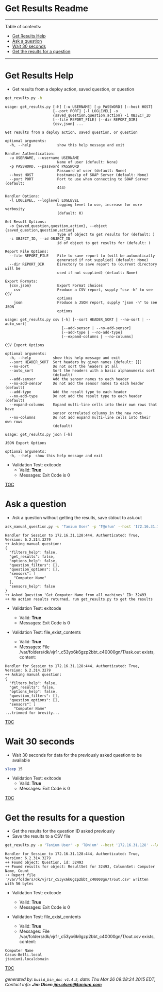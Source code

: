 Get Results Readme
===========================

---------------------------
<a name='toc'>Table of contents:</a>

  * [Get Results Help](#user-content-get-results-help)
  * [Ask a question](#user-content-ask-a-question)
  * [Wait 30 seconds](#user-content-wait-30-seconds)
  * [Get the results for a question](#user-content-get-the-results-for-a-question)

---------------------------

# Get Results Help

  * Get results from a deploy action, saved question, or question

```bash
get_results.py -h
```

```
usage: get_results.py [-h] [-u USERNAME] [-p PASSWORD] [--host HOST]
                      [--port PORT] [-l LOGLEVEL] -o
                      {saved_question,question,action} -i OBJECT_ID
                      [--file REPORT_FILE] [--dir REPORT_DIR]
                      {csv,json} ...

Get results from a deploy action, saved question, or question

optional arguments:
  -h, --help            show this help message and exit

Handler Authentication:
  -u USERNAME, --username USERNAME
                        Name of user (default: None)
  -p PASSWORD, --password PASSWORD
                        Password of user (default: None)
  --host HOST           Hostname/ip of SOAP Server (default: None)
  --port PORT           Port to use when connecting to SOAP Server (default:
                        444)

Handler Options:
  -l LOGLEVEL, --loglevel LOGLEVEL
                        Logging level to use, increase for more verbosity
                        (default: 0)

Get Result Options:
  -o {saved_question,question,action}, --object {saved_question,question,action}
                        Type of object to get results for (default: )
  -i OBJECT_ID, --id OBJECT_ID
                        id of object to get results for (default: )

Report File Options:
  --file REPORT_FILE    File to save report to (will be automatically
                        generated if not supplied) (default: None)
  --dir REPORT_DIR      Directory to save report to (current directory will be
                        used if not supplied) (default: None)

Export Formats:
  {csv,json}            Export Format choices
    csv                 Produce a CSV report, supply "csv -h" to see CSV
                        options
    json                Produce a JSON report, supply "json -h" to see JSON
                        options

usage: get_results.py csv [-h] [--sort HEADER_SORT | --no-sort | --auto_sort]
                          [--add-sensor | --no-add-sensor]
                          [--add-type | --no-add-type]
                          [--expand-columns | --no-columns]

CSV Export Options

optional arguments:
  -h, --help          show this help message and exit
  --sort HEADER_SORT  Sort headers by given names (default: [])
  --no-sort           Do not sort the headers at all
  --auto_sort         Sort the headers with a basic alphanumeric sort
                      (default)
  --add-sensor        Add the sensor names to each header
  --no-add-sensor     Do not add the sensor names to each header (default)
  --add-type          Add the result type to each header
  --no-add-type       Do not add the result type to each header (default)
  --expand-columns    Expand multi-line cells into their own rows that have
                      sensor correlated columns in the new rows
  --no-columns        Do not add expand multi-line cells into their own rows
                      (default)

usage: get_results.py json [-h]

JSON Export Options

optional arguments:
  -h, --help  show this help message and exit
```

  * Validation Test: exitcode
    * Valid: **True**
    * Messages: Exit Code is 0



[TOC](#user-content-toc)


# Ask a question

  * Ask a question without getting the results, save stdout to ask.out

```bash
ask_manual_question.py -u 'Tanium User' -p 'T@n!um' --host '172.16.31.128' --loglevel 1 --no-results --sensor "Computer Name" csv | tee /var/folders/dk/vjr1r_c53yx6k6gzp2bbt_c40000gn/T/ask.out
```

```
Handler for Session to 172.16.31.128:444, Authenticated: True, Version: 6.2.314.3279
++ Asking manual question:
{
  "filters_help": false, 
  "get_results": false, 
  "options_help": false, 
  "question_filters": [], 
  "question_options": [], 
  "sensors": [
    "Computer Name"
  ], 
  "sensors_help": false
}
++ Asked Question 'Get Computer Name from all machines' ID: 32493
++ No action results returned, run get_results.py to get the results
```

  * Validation Test: exitcode
    * Valid: **True**
    * Messages: Exit Code is 0

  * Validation Test: file_exist_contents
    * Valid: **True**
    * Messages: File /var/folders/dk/vjr1r_c53yx6k6gzp2bbt_c40000gn/T/ask.out exists, content:

```
Handler for Session to 172.16.31.128:444, Authenticated: True, Version: 6.2.314.3279
++ Asking manual question:
{
  "filters_help": false, 
  "get_results": false, 
  "options_help": false, 
  "question_filters": [], 
  "question_options": [], 
  "sensors": [
    "Computer Name"
...trimmed for brevity...
```



[TOC](#user-content-toc)


# Wait 30 seconds

  * Wait 30 seconds for data for the previously asked question to be available

```bash
sleep 15
```

  * Validation Test: exitcode
    * Valid: **True**
    * Messages: Exit Code is 0



[TOC](#user-content-toc)


# Get the results for a question

  * Get the results for the question ID asked previously
  * Save the results to a CSV file

```bash
get_results.py -u 'Tanium User' -p 'T@n!um' --host '172.16.31.128' --loglevel 1 -o "question" --id `cat /var/folders/dk/vjr1r_c53yx6k6gzp2bbt_c40000gn/T/ask.out | grep ID| cut -d: -f2 | tr -d " "` --file "/var/folders/dk/vjr1r_c53yx6k6gzp2bbt_c40000gn/T/out.csv" csv
```

```
Handler for Session to 172.16.31.128:444, Authenticated: True, Version: 6.2.314.3279
++ Found object: Question, id: 32493
++ Found results for object: ResultSet for 32493, ColumnSet: Computer Name, Count
++ Report file '/var/folders/dk/vjr1r_c53yx6k6gzp2bbt_c40000gn/T/out.csv' written with 56 bytes
```

  * Validation Test: exitcode
    * Valid: **True**
    * Messages: Exit Code is 0

  * Validation Test: file_exist_contents
    * Valid: **True**
    * Messages: File /var/folders/dk/vjr1r_c53yx6k6gzp2bbt_c40000gn/T/out.csv exists, content:

```
Computer Name
Casus-Belli.local
jtanium1.localdomain
```



[TOC](#user-content-toc)


###### generated by: `build_bin_doc v1.4.5`, date: Thu Mar 26 09:28:24 2015 EDT, Contact info: **Jim Olsen <jim.olsen@tanium.com>**